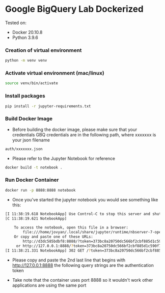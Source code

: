 # Google BigQuery Lab Dockerized

Tested on:
* Docker 20.10.8
* Python 3.9.6

### Creation of virtual environment

```bash
python -m venv venv
```

### Activate virtual environment (mac/linux)

```bash
source venv/bin/activate
```

### Install packages

```bash
pip install -r jupyter-requirements.txt
```



### Build Docker Image

* Before building the docker image, please make sure that your credentials GBQ credentials are in the following path, where xxxxxxx is your json filename

```bash
auth/xxxxxxx.json
``` 

* Please refer to the Jupyter Notebook for reference

```bash
docker build -t notebook .
```

### Run Docker Container
```bash
docker run -p 8888:8888 notebook 
```
* Once you've started the jupyter notebook you would see something like this:

```bash
[I 11:38:19.618 NotebookApp] Use Control-C to stop this server and shut down all kernels (twice to skip confirmation).
[C 11:38:19.621 NotebookApp] 
    
    To access the notebook, open this file in a browser:
        file:///home/jovyan/.local/share/jupyter/runtime/nbserver-7-open.html
    Or copy and paste one of these URLs:
        http://d3dc585bdbf8:8888/?token=373bc8a20750dc566bf2cbf885d1c590f7a998ea025e1ef2
     or http://127.0.0.1:8888/?token=373bc8a20750dc566bf2cbf885d1c590f7a998ea025e1ef2
[I 11:38:21.331 NotebookApp] 302 GET /?token=373bc8a20750dc566bf2cbf885d1c590f7a998ea025e1ef2 (172.17.0.1) 0.690000ms
```
* Please copy and paste the 2nd last line that begins with http://127.0.0.1:8888 the following query strings are the authentication token

* Take note that the container uses port 8888 so it wouldn't work other applications are using the same port
